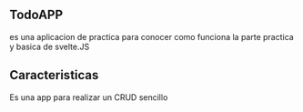 ## TodoAPP

es una aplicacion de practica para conocer como funciona la parte practica y basica de 
svelte.JS

## Caracteristicas

Es una app para realizar un CRUD sencillo